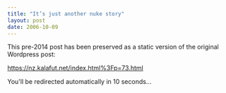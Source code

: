 ```yaml
---
title: "It’s just another nuke story"
layout: post
date: 2006-10-09
---
```


This pre-2014 post has been preserved as a static version of the original Wordpress post:

https://nz.kalafut.net/index.html%3Fp=73.html

You'll be redirected automatically in 10 seconds...

<head>
  <meta http-equiv="refresh" content="10;url=https://nz.kalafut.net/index.html%3Fp=73.html">
</head>

